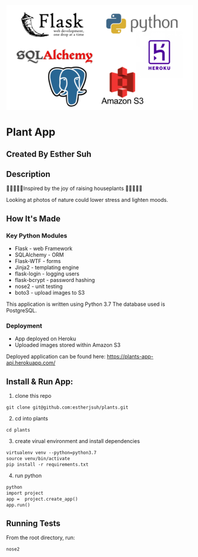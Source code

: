 ![alt text](https://github.com/estherjsuh/plants/blob/master/static/technologies.png)


# Plant App

## Created By Esther Suh

## Description
🌱🍃🌿🌱🌵Inspired by the joy of raising houseplants 🌱🍃🌿🌱🌵

Looking at photos of nature could lower stress and lighten moods.

## How It's Made
### Key Python Modules
 - Flask - web Framework
 - SQLAlchemy - ORM
 - Flask-WTF - forms
 - Jinja2 - templating engine
 - flask-login - logging users
 - flask-bcrypt - password hashing
 - nose2 - unit testing
 - boto3 - upload images to S3

This application is written using Python 3.7 The database used is PostgreSQL.

### Deployment
 - App deployed on Heroku
 - Uploaded images stored within Amazon S3

Deployed application can be found here: https://plants-app-api.herokuapp.com/


## Install & Run App:
1. clone this repo
```
git clone git@github.com:estherjsuh/plants.git
```

2. cd into plants
```
cd plants
```

3. create virual environment and install dependencies
```
virtualenv venv --python=python3.7
source venv/bin/activate
pip install -r requirements.txt
```

4. run python
```
python
import project
app =  project.create_app()
app.run()
```

## Running Tests
From the root directory, run:
```
nose2
```
